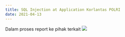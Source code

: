 ```yaml
---
title: SQL Injection at Application Korlantas POLRI
date: 2021-04-13
---
```


Dalam proses report ke pihak terkait
![](https://cdn.buayalaut.co/korlantas/000018.png)
